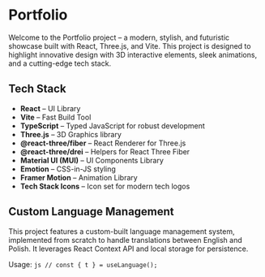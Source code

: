 # Portfolio

Welcome to the Portfolio project – a modern, stylish, and futuristic showcase built with React, Three.js, and Vite. This project is designed to highlight innovative design with 3D interactive elements, sleek animations, and a cutting-edge tech stack.

## Tech Stack

- **React** – UI Library
- **Vite** – Fast Build Tool
- **TypeScript** – Typed JavaScript for robust development
- **Three.js** – 3D Graphics library
- **@react-three/fiber** – React Renderer for Three.js
- **@react-three/drei** – Helpers for React Three Fiber
- **Material UI (MUI)** – UI Components Library
- **Emotion** – CSS-in-JS styling
- **Framer Motion** – Animation Library
- **Tech Stack Icons** – Icon set for modern tech logos

## Custom Language Management

This project features a custom-built language management system, implemented from scratch to handle translations between English and Polish. It leverages React Context API and local storage for persistence.

Usage:
`js // const { t } = useLanguage(); `
